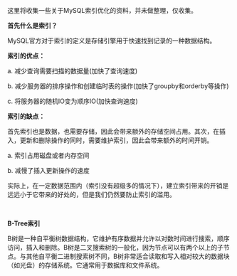 这里将收集一些关于MySQL索引优化的资料，并未做整理，仅收集。



**首先什么是索引？**

   MySQL官方对于索引的定义是存储引擎用于快速找到记录的一种数据结构。



**索引的优点：**

   a. 减少查询需要扫描的数据量(加快了查询速度)

   b. 减少服务器的排序操作和创建临时表的操作(加快了groupby和orderby等操作)

   c. 将服务器的随机IO变为顺序IO(加快查询速度)

   

**索引的缺点：**

   首先索引也是数据，也需要存储，因此会带来额外的存储空间占用。其次，在插入，更新和删除操作的同时，需要维护索引，因此会带来额外的时间开销。

   a. 索引占用磁盘或者内存空间

   b. 减慢了插入更新操作的速度

   实际上，在一定数据范围内（索引没有超级多的情况下），建立索引带来的开销是远远小于它带来的好处的，但是我们仍然要防止索引的滥用。

<br/>

**B-Tree索引**

   B树是一种自平衡树数据结构，它维护有序数据并允许以对数时间进行搜索，顺序访问，插入和删除。B树是二叉搜索树的一般化，因为节点可以有两个以上的子节点。与其他自平衡二进制搜索树不同，B树非常适合读取和写入相对较大的数据块（如光盘）的存储系统。它通常用于数据库和文件系统。

